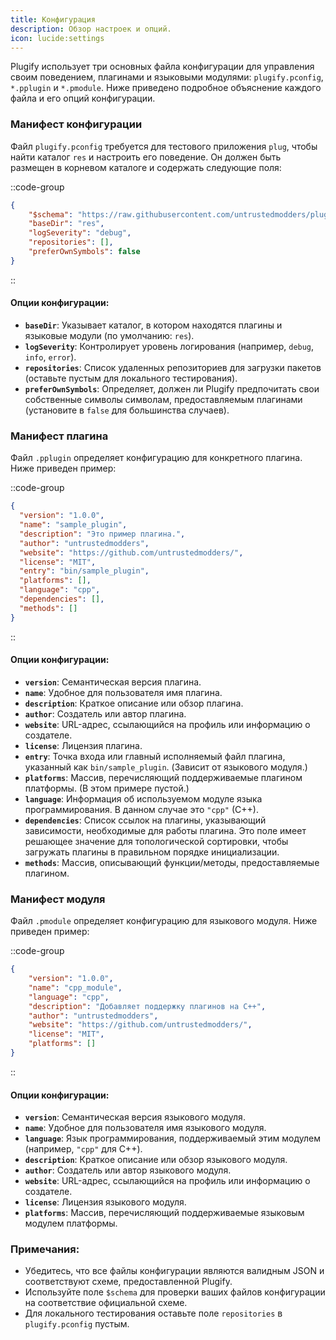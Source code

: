 ```yaml
---
title: Конфигурация
description: Обзор настроек и опций.
icon: lucide:settings
---
```


Plugify использует три основных файла конфигурации для управления своим поведением, плагинами и языковыми модулями: `plugify.pconfig`, `*.pplugin` и `*.pmodule`. Ниже приведено подробное объяснение каждого файла и его опций конфигурации.

### Манифест конфигурации

Файл `plugify.pconfig` требуется для тестового приложения `plug`, чтобы найти каталог `res` и настроить его поведение. Он должен быть размещен в корневом каталоге и содержать следующие поля:

::code-group
```json [plugify.pconfig]
{
    "$schema": "https://raw.githubusercontent.com/untrustedmodders/plugify/refs/heads/main/schemas/config.schema.json",
    "baseDir": "res",
    "logSeverity": "debug",
    "repositories": [],
    "preferOwnSymbols": false
}
```
::

#### Опции конфигурации:
- **`baseDir`**: Указывает каталог, в котором находятся плагины и языковые модули (по умолчанию: `res`).
- **`logSeverity`**: Контролирует уровень логирования (например, `debug`, `info`, `error`).
- **`repositories`**: Список удаленных репозиториев для загрузки пакетов (оставьте пустым для локального тестирования).
- **`preferOwnSymbols`**: Определяет, должен ли Plugify предпочитать свои собственные символы символам, предоставляемым плагинами (установите в `false` для большинства случаев).

### Манифест плагина

Файл `.pplugin` определяет конфигурацию для конкретного плагина. Ниже приведен пример:

::code-group
```json [*.pplugin]
{
  "version": "1.0.0",
  "name": "sample_plugin",
  "description": "Это пример плагина.",
  "author": "untrustedmodders",
  "website": "https://github.com/untrustedmodders/",
  "license": "MIT",
  "entry": "bin/sample_plugin",
  "platforms": [],
  "language": "cpp",
  "dependencies": [],
  "methods": []
}
```
::

#### Опции конфигурации:
- **`version`**: Семантическая версия плагина.
- **`name`**: Удобное для пользователя имя плагина.
- **`description`**: Краткое описание или обзор плагина.
- **`author`**: Создатель или автор плагина.
- **`website`**: URL-адрес, ссылающийся на профиль или информацию о создателе.
- **`license`**: Лицензия плагина.
- **`entry`**: Точка входа или главный исполняемый файл плагина, указанный как `bin/sample_plugin`. (Зависит от языкового модуля.)
- **`platforms`**: Массив, перечисляющий поддерживаемые плагином платформы. (В этом примере пустой.)
- **`language`**: Информация об используемом модуле языка программирования. В данном случае это `"cpp"` (C++).
- **`dependencies`**: Список ссылок на плагины, указывающий зависимости, необходимые для работы плагина. Это поле имеет решающее значение для топологической сортировки, чтобы загружать плагины в правильном порядке инициализации.
- **`methods`**: Массив, описывающий функции/методы, предоставляемые плагином.

### Манифест модуля

Файл `.pmodule` определяет конфигурацию для языкового модуля. Ниже приведен пример:

::code-group
```json [*.pmodule]
{
    "version": "1.0.0",
    "name": "cpp_module",
    "language": "cpp",
    "description": "Добавляет поддержку плагинов на C++",
    "author": "untrustedmodders",
    "website": "https://github.com/untrustedmodders/",
    "license": "MIT",
    "platforms": []
}
```
::

#### Опции конфигурации:
- **`version`**: Семантическая версия языкового модуля.
- **`name`**: Удобное для пользователя имя языкового модуля.
- **`language`**: Язык программирования, поддерживаемый этим модулем (например, `"cpp"` для C++).
- **`description`**: Краткое описание или обзор языкового модуля.
- **`author`**: Создатель или автор языкового модуля.
- **`website`**: URL-адрес, ссылающийся на профиль или информацию о создателе.
- **`license`**: Лицензия языкового модуля.
- **`platforms`**: Массив, перечисляющий поддерживаемые языковым модулем платформы.

### Примечания:
- Убедитесь, что все файлы конфигурации являются валидным JSON и соответствуют схеме, предоставленной Plugify.
- Используйте поле `$schema` для проверки ваших файлов конфигурации на соответствие официальной схеме.
- Для локального тестирования оставьте поле `repositories` в `plugify.pconfig` пустым.